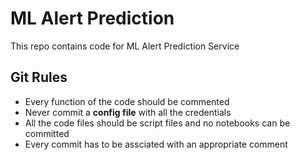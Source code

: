 # ML Alert Prediction 
This repo contains code for ML Alert Prediction Service
## Git Rules
* Every function of the code should be commented
* Never commit a **config file** with all the credentials
* All the code files should be script files and no notebooks can be committed 
* Every commit has to be assciated with an appropriate comment 
